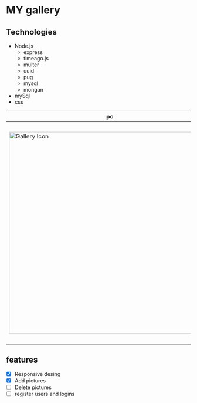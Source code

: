 MY gallery
===
## Technologies
* Node.js
  * express
  * timeago.js
  * multer
  * uuid
  * pug
  * mysql
  * mongan
 * mySql
 * css

pc | Phone
------------ | -------------
<img src="https://user-images.githubusercontent.com/61896147/88010695-7fe01400-cae3-11ea-9b84-8d6e2f7e47d7.png" alt="Gallery Icon" width="550px"/> | <img src="https://user-images.githubusercontent.com/61896147/88010924-085eb480-cae4-11ea-9e89-6be187b62622.png" align="center" height="600px"/>

## features
- [x] Responsive desing
- [x] Add pictures
- [ ] Delete pictures
- [ ] register users and logins